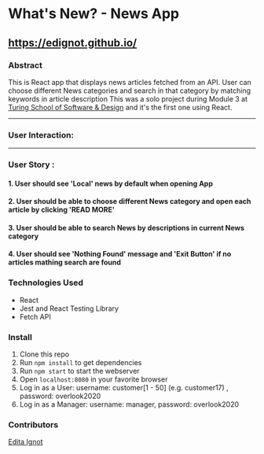 # What's New? - News App 

## https://edignot.github.io/

### Abstract
This is React app that displays news articles fetched from an API. User can choose different News categories and search in that category by matching keywords in article description
This was a solo project during Module 3 at [Turing School of Software & Design](https://turing.io/) and it's the first one using React.

---
### User Interaction:

---
### User Story : 
#### 1. User should see 'Local' news by default when opening App

#### 2. User should be able to choose different News category and open each article by clicking 'READ MORE'

#### 3. User should be able to search News by descriptions in current News category

#### 4. User should see 'Nothing Found' message and 'Exit Button' if no articles mathing search are found


### Technologies Used
- React
- Jest and React Testing Library
- Fetch API

### Install
1. Clone this repo
1. Run `npm install` to get dependencies
1. Run `npm start` to start the webserver 
1. Open `localhost:8080` in your favorite browser
1. Log in as a User:  username: customer[1 - 50] (e.g. customer17) , password: overlook2020
1. Log in as a Manager:  username: manager, password: overlook2020

### Contributors
[Edita Ignot](https://github.com/edignot)